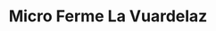 ---
title: "Micro Ferme La Vuardelaz"
url: /rances/micro-ferme-la-vuardelaz/
shop: Landwirtschaftlich
---